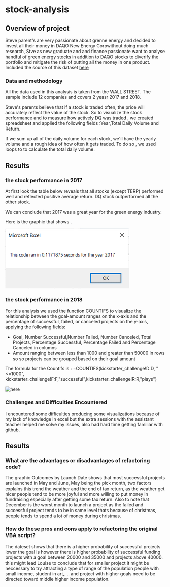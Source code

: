 # stock-analysis


## Overview of project

Steve parent's are very passionate about grenne energy and decided to invest all their money in DAQO New Energy Corpwithout doing much research, Stve as new graduate and and finance passionate want to analyse handful of green energy stocks in addition to DAQO stocks to  diverify the portfolio and mitigate the risk of putting all the money in one product.
Included the source of this dataset [here](/VBA_Challenge.xlsm.xlsm)
 
 ### Data and methodology
 
 All the data used in this analysis  is taken from the WALL STREET. The sample include 12 companies and covers 2 yeasr 2017 and 2018.
 
 Steve's parents believe that if a stock is traded often, the price will accurately reflect the value of the stock. So to visualize the stock performance and to measure how      actively DQ was traded , we created spreadsheet and applied the following fields :Year,Total Daily Volume and Return.

 If we sum up all of the daily volume for each stock, we'll have the yearly volume and a rough idea of how often it gets traded.
 To do so , we used loops to to calculate the total daily volume.


## Results

### the stock performance in  2017

 At first look the table below reveals that all stocks (except TERP) performed well and reflected  positive average return. DQ stock outperformed all the other stock.

 We can conclude that 2017 was a great year for the green energy industry.

 Here is the graphic that shows .


![here](/Resources/VBA_Challenge_2017.png)


### the stock performance in  2018

For this analysis we used the function COUNTIFS to visualize  the relationship between the goal-amount ranges on the x-axis and the percentage of successful, failed, or canceled projects on the y-axis, applying the following fields:
* Goal, Number Successful,Number Failed, Number Canceled, Total Projects, Percentage Successful, Percentage Failed and Percentage Canceled in columns 
* Amount ranging between less than 1000 and greater than 50000 in rows so  so projects can be grouped based on their goal amount

The formula for the Countifs is : =COUNTIFS(kickstarter_challenge!D:D, "<=1000", kickstarter_challenge!F:F,"successful",kickstarter_challenge!R:R,"plays")


![here](/resources/Outcomes_vs_Goals.png)


### Challenges and Difficulties Encountered

I encountered some difficulties producing some visualizations because of my lack of knowledge in excel but the extra sessions with the assistant teacher helped me solve my issues, also had hard time getting familiar with github. 



## Results


### What are the advantages or disadvantages of refactoring code?

The graphic Outcomes by Launch Date shows that most successful projects are launched in May and June, May being the pick month, two factors explains this trend the weather and the end of tax return, as the weather get nicer people tend to be more joyful and more willing to put money in fundraising especially after getting some tax return.
Also to note that December is the worst month to launch a project as the failed and successful project tends to be in same level thats because of christmas, people tends to spend a lot of money during christmas.

### How do these pros and cons apply to refactoring the original VBA script? 

The dateset shows that there is a higher probability of successful projects lower the goal is however there is higher probability of successful funding projects with a goal between 20000 and 35000 and projects above 40000.
this might lead Louise to conclude that for smaller project it might be neccessary to try attracting a type of range of the population people with small income, student in art,.... and project with higher goals need to be directed toward middle higher income population.



